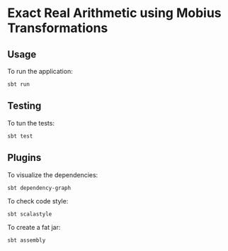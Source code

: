 Exact Real Arithmetic using Mobius Transformations
==================================================

Usage
-----

To run the application:

    sbt run

Testing
-------

To tun the tests:

    sbt test

Plugins
-------

To visualize the dependencies:

    sbt dependency-graph

To check code style:

    sbt scalastyle

To create a fat jar:

    sbt assembly
